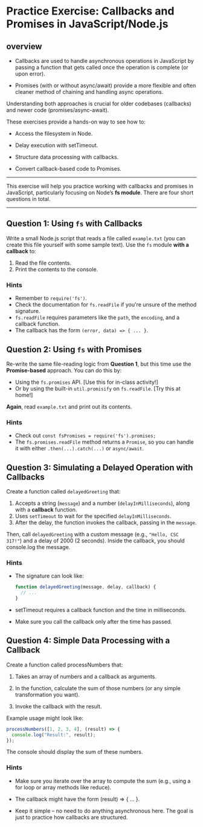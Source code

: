 # Practice Exercise: Callbacks and Promises in JavaScript/Node.js

## overview

- Callbacks are used to handle asynchronous operations in JavaScript by passing a function that gets called once the operation is complete (or upon error).

- Promises (with or without async/await) provide a more flexible and often cleaner method of chaining and handling async operations.

Understanding both approaches is crucial for older codebases (callbacks) and newer code (promises/async-await).

These exercises provide a hands-on way to see how to:

- Access the filesystem in Node.

- Delay execution with setTimeout.

- Structure data processing with callbacks.

- Convert callback-based code to Promises.
<hr>
This exercise will help you practice working with callbacks and promises in JavaScript, particularly focusing on Node’s <b>fs module</b>. There are four short questions in total.
<hr>

## Question 1: Using `fs` with Callbacks

Write a small Node.js script that reads a file called `example.txt` (you can create this file yourself with some sample text). Use the `fs` module **with a callback** to:
1. Read the file contents.
2. Print the contents to the console.

### Hints
- Remember to `require('fs')`.
- Check the documentation for `fs.readFile` if you're unsure of the method signature.
- `fs.readFile` requires parameters like the `path`, the `encoding`, and a callback function.
- The callback has the form `(error, data) => { ... }`.

## Question 2: Using `fs` with Promises

Re-write the same file-reading logic from **Question 1**, but this time use the **Promise-based** approach. You can do this by:
- Using the `fs.promises` API. [Use this for in-class activity!]
- Or by using the built-in `util.promisify` on `fs.readFile`. [Try this at home!]

**Again**, read `example.txt` and print out its contents.

### Hints
- Check out `const fsPromises = require('fs').promises;`
- The `fs.promises.readFile` method returns a `Promise`, so you can handle it with either `.then(...).catch(...)` or `async/await`.

## Question 3: Simulating a Delayed Operation with Callbacks

Create a function called `delayedGreeting` that:
1. Accepts a string (`message`) and a number (`delayInMilliseconds`), along with a **callback** function.
2. Uses `setTimeout` to wait for the specified `delayInMilliseconds`.
3. After the delay, the function invokes the callback, passing in the `message`.

Then, call `delayedGreeting` with a custom message (e.g., `"Hello, CSC 317!"`) and a delay of 2000 (2 seconds). Inside the callback, you should console.log the message.

### Hints
- The signature can look like:
  ```js
  function delayedGreeting(message, delay, callback) {
    // ...
  }

- setTimeout requires a callback function and the time in milliseconds.

- Make sure you call the callback only after the time has passed.

## Question 4: Simple Data Processing with a Callback
Create a function called processNumbers that:

1. Takes an array of numbers and a callback as arguments.

2. In the function, calculate the sum of those numbers (or any simple transformation you want).

3. Invoke the callback with the result.

Example usage might look like:

```js
processNumbers([1, 2, 3, 4], (result) => {
  console.log("Result:", result);
});
```

The console should display the sum of these numbers.

### Hints
- Make sure you iterate over the array to compute the sum (e.g., using a for loop or array methods like reduce).

- The callback might have the form (result) => { ... }.

- Keep it simple – no need to do anything asynchronous here. The goal is just to practice how callbacks are structured.